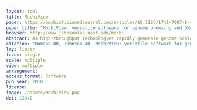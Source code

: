 ```yaml
---
layout: tool
title: MochiView
paper: https://bmcbiol.biomedcentral.com/articles/10.1186/1741-7007-8-49
paper_title: "MochiView: versatile software for genome browsing and DNA motif analysis"
browser: http://www.johnsonlab.ucsf.edu/mochi
abstract: As high-throughput technologies rapidly generate genome-scale data, it becomes increasingly important to visually integrate these data so that specific hypotheses can be formulated and tested., , We present MochiView, a platform-independent Java software that integrates browsing of genomic sequences, features, and data with DNA motif visualization and analysis in a visually-appealing and user-friendly application., , While highly versatile, the software is particularly useful for organizing, exploring, and analyzing large genomic data sets, such as those from deep RNA sequencing, chromatin immunoprecipitation experiments (ChIP-Seq and ChIP-Chip), and transcriptional profiling. MochiView provides an extensive suite of utilities to identify and to explore connections between these data sets and short sequence motifs present in DNA or RNA.
citation: "Homann OR, Johnson AD. MochiView: versatile software for genome browsing and DNA motif analysis. BMC Biol. bmcbiol.biomedcentral.com; 2010;8: 49."
lay: linear
focus: single
scale: multiple
view: multiple
arrangement:
access_format: Software
pub_year: 2010
license:
image: /assets/MochiView.png
doi: 12342
---
```


